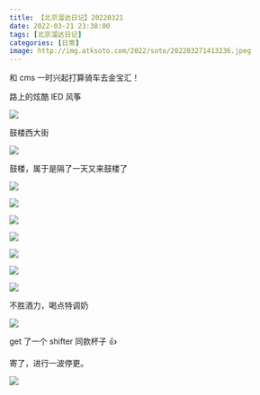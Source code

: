 ```yaml
---
title: 【北京溜达日记】20220321
date: 2022-03-21 23:38:00
tags: [北京溜达日记]
categories: [日常]
image: http://img.atksoto.com/2022/soto/202203271413236.jpeg
---
```


和 cms 一时兴起打算骑车去金宝汇！

路上的炫酷 lED 风筝

![](http://img.atksoto.com/2022/soto/202203271411562.jpeg)

鼓楼西大街

![](http://img.atksoto.com/2022/soto/202203271412283.jpeg)

鼓楼，属于是隔了一天又来鼓楼了

![](http://img.atksoto.com/2022/soto/202203271413546.jpeg)

![](http://img.atksoto.com/2022/soto/202203271413370.jpeg)

![](http://img.atksoto.com/2022/soto/202203271413851.jpeg)

![](http://img.atksoto.com/2022/soto/202203271413253.jpeg)

![](http://img.atksoto.com/2022/soto/202203271413236.jpeg)

![](http://img.atksoto.com/2022/soto/202203271413089.jpeg)

![](http://img.atksoto.com/2022/soto/202203271413885.jpeg)

不胜酒力，喝点特调奶

![](http://img.atksoto.com/2022/soto/202203271414009.jpeg)

get 了一个 shifter 同款杯子 👍

寄了，进行一波停更。

![](http://img.atksoto.com/2022/soto/202203271414780.jpeg)
